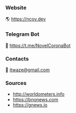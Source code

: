 ### Website
🌎 https://ncov.dev

### Telegram Bot
🤖 https://t.me/NovelCoronaBot

### Contacts
📩 itwaze@gmail.com

### Sources
+ http://worldometers.info
+ https://bnonews.com
+ https://gnews.io